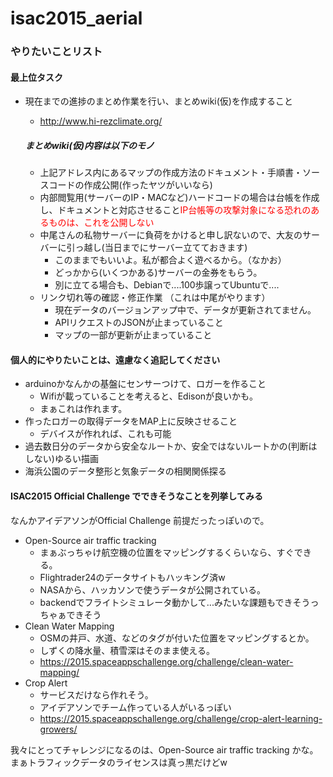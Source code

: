 # isac2015_aerial
### やりたいことリスト
#### 最上位タスク
- 現在までの進捗のまとめ作業を行い、まとめwiki(仮)を作成すること
	- http://www.hi-rezclimate.org/
	
	##### まとめwiki(仮)内容は以下のモノ
	- 上記アドレス内にあるマップの作成方法のドキュメント・手順書・ソースコードの作成公開(作ったヤツがいいなら)
	- 内部閲覧用(サーバーのIP・MACなど)ハードコードの場合は台帳を作成し、ドキュメントと対応させること<font color="red">IP台帳等の攻撃対象になる恐れのあるものは、これを公開しない</font>
	- 中尾さんの私物サーバーに負荷をかけると申し訳ないので、大友のサーバーに引っ越し(当日までにサーバー立てておきます)
		- このままでもいいよ。私が都合よく遊べるから。（なかお）
		- どっかから(いくつかある)サーバーの金券をもらう。
		- 別に立てる場合も、Debianで....100歩譲ってUbuntuで....
	- リンク切れ等の確認・修正作業 （これは中尾がやります）
		- 現在データのバージョンアップ中で、データが更新されてません。
		- APIリクエストのJSONが止まっていること
		- マップの一部が更新が止まっていること


#### 個人的にやりたいことは、遠慮なく追記してください

- arduinoかなんかの基盤にセンサーつけて、ロガーを作ること
	- Wifiが載っていることを考えると、Edisonが良いかも。
	- まぁこれは作れます。
- 作ったロガーの取得データをMAP上に反映させること
	- デバイスが作れれば、これも可能
- 過去数日分のデータから安全なルートか、安全ではないルートかの(判断はしない)ゆるい描画
- 海浜公園のデータ整形と気象データの相関関係探る

#### ISAC2015 Official Challenge でできそうなことを列挙してみる

なんかアイデアソンがOfficial Challenge 前提だったっぽいので。
- Open-Source air traffic tracking
	- まぁぶっちゃけ航空機の位置をマッピングするくらいなら、すぐできる。
	- Flightrader24のデータサイトもハッキング済w
	- NASAから、ハッカソンで使うデータが公開されている。
	- backendでフライトシミュレータ動かして...みたいな課題もできそうっちゃぁできそう
- Clean Water Mapping
	- OSMの井戸、水道、などのタグが付いた位置をマッピングするとか。
	- しずくの降水量、積雪深はそのまま使える。
	- https://2015.spaceappschallenge.org/challenge/clean-water-mapping/
- Crop Alert
	- サービスだけなら作れそう。
	- アイデアソンでチーム作っている人がいるっぽい
	- https://2015.spaceappschallenge.org/challenge/crop-alert-learning-growers/

我々にとってチャレンジになるのは、Open-Source air traffic tracking かな。まぁトラフィックデータのライセンスは真っ黒だけどw
